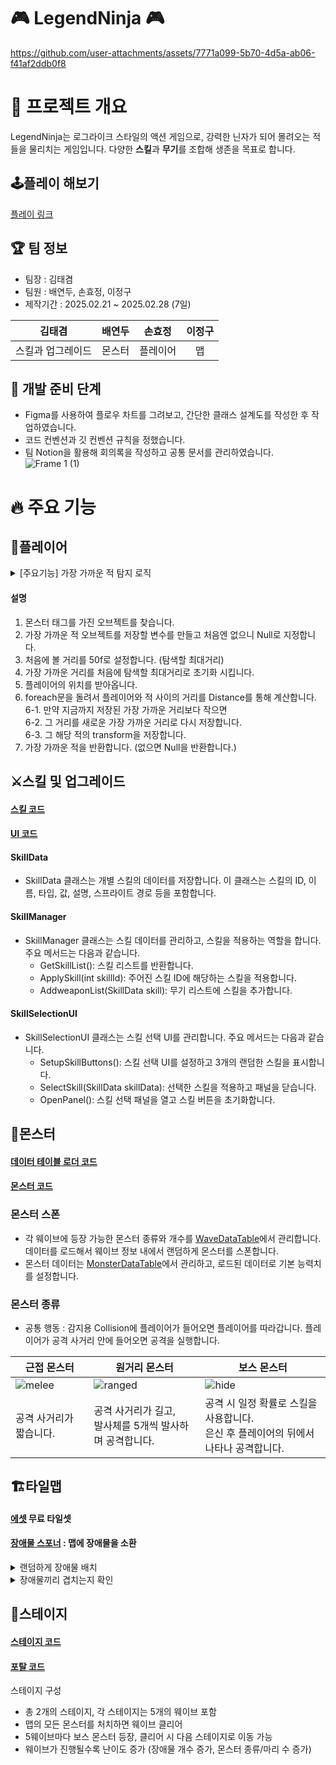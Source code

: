 # 🎮 LegendNinja 🎮

https://github.com/user-attachments/assets/7771a099-5b70-4d5a-ab06-f41af2ddb0f8


# 📌 프로젝트 개요
LegendNinja는 로그라이크 스타일의 액션 게임으로, 강력한 닌자가 되어 몰려오는 적들을 물리치는 게임입니다.
다양한 **스킬**과 **무기**를 조합해 생존을 목표로 합니다.  

## 🕹️플레이 해보기
[플레이 링크](https://play.unity.com/en/games/39c7b41f-32cd-4582-9b28-952342f04667/legend-ninja)  

## 🏆 팀 정보
- 팀장 : 김태겸
- 팀원 : 배연두, 손효정, 이정구
- 제작기간 : 2025.02.21 ~ 2025.02.28 (7일)

|김태겸|배연두|손효정|이정구|
|:---:|:---:|:---:|:---:|
|스킬과 업그레이드|몬스터|플레이어|맵|


## 📒 개발 준비 단계
* Figma를 사용하여 플로우 차트를 그려보고, 간단한 클래스 설계도를 작성한 후 작업하였습니다.
* 코드 컨벤션과 깃 컨벤션 규칙을 정했습니다.
* 팀 Notion을 활용해 회의록을 작성하고 공통 문서를 관리하였습니다. 
![Frame 1 (1)](https://github.com/user-attachments/assets/74a80a53-f719-47fd-b28e-9d63c8c5f428)  

# 🔥 주요 기능  
## 🥷플레이어 
<details><summary> [주요기능] 가장 가까운 적 탐지 로직</summary>

  ```
  Transform FindCloseMonster()
  {
    GameObject[] monsters = GameObject.FindGameObjectsWithTag("Monster"); 
    Transform ClosestEnemy = null;
    float MaxDistance = 50f; 
    float ClosestDistance = MaxDistance;
    Vector2 PlayerPos = transform.position; 
    foreach (GameObject monster in monsters)
        {
            float Distance = Vector2.Distance(PlayerPos, monster.transform.position); 
            if (Distance < ClosestDistance) 
            {
                ClosestDistance = Distance; 
                ClosestEnemy = monster.transform; 
        }
    }
    return ClosestEnemy; 
  }
  ```
</details>

#### 설명<br>
1. 몬스터 태그를 가진 오브젝트를 찾습니다.<br>
2. 가장 가까운 적 오브젝트를 저장할 변수를 만들고 처음엔 없으니 Null로 지정합니다.<br>
3. 처음에 볼 거리를 50f로 설정합니다. (탐색할 최대거리)<br>
4. 가장 가까운 거리를 처음에 탐색할 최대거리로 초기화 시킵니다.<br>
5. 플레이어의 위치를 받아옵니다.<br>
6. foreach문을 돌려서 플레이어와 적 사이의 거리를 Distance를 통해 계산합니다.<br>
6-1. 만약 지금까지 저장된 가장 가까운 거리보다 작으면<br>
6-2. 그 거리를 새로운 가장 가까운 거리로 다시 저장합니다.<br>
6-3. 그 해당 적의 transform을 저장합니다.<br>
7. 가장 가까운 적을 반환합니다. (없으면 Null을 반환합니다.)<br>

## ⚔️스킬 및 업그레이드
#### [스킬 코드](https://github.com/BeautifulMaple/LegendNinja/tree/main/Assets/Scripts/Skill)
#### [UI 코드](https://github.com/BeautifulMaple/LegendNinja/blob/main/Assets/Scripts/UI/SkillSelectionUI.cs)  

#### SkillData
  - SkillData 클래스는 개별 스킬의 데이터를 저장합니다. 이 클래스는 스킬의 ID, 이름, 타입, 값, 설명, 스프라이트 경로 등을 포함합니다.
#### SkillManager
  - SkillManager 클래스는 스킬 데이터를 관리하고, 스킬을 적용하는 역할을 합니다. 주요 메서드는 다음과 같습니다.
    - GetSkillList(): 스킬 리스트를 반환합니다.
    - ApplySkill(int skillId): 주어진 스킬 ID에 해당하는 스킬을 적용합니다.
    - AddweaponList(SkillData skill): 무기 리스트에 스킬을 추가합니다.
#### SkillSelectionUI
  - SkillSelectionUI 클래스는 스킬 선택 UI를 관리합니다. 주요 메서드는 다음과 같습니다.
    - SetupSkillButtons(): 스킬 선택 UI를 설정하고 3개의 랜덤한 스킬을 표시합니다.
    - SelectSkill(SkillData skillData): 선택한 스킬을 적용하고 패널을 닫습니다.
    - OpenPanel(): 스킬 선택 패널을 열고 스킬 버튼을 초기화합니다.
## 👾몬스터
#### [데이터 테이블 로더 코드](https://github.com/BeautifulMaple/LegendNinja/blob/main/Assets/Scripts/DataTableLoader.cs)  
#### [몬스터 코드](https://github.com/BeautifulMaple/LegendNinja/tree/main/Assets/Scripts/Entity/Monster)  
### 몬스터 스폰
* 각 웨이브에 등장 가능한 몬스터 종류와 개수를 [WaveDataTable](https://github.com/BeautifulMaple/LegendNinja/blob/main/Assets/Resources/WaveDataTable.json)에서 관리합니다. 데이터를 로드해서 웨이브 정보 내에서 랜덤하게 몬스터를 스폰합니다. 
* 몬스터 데이터는 [MonsterDataTable](https://github.com/BeautifulMaple/LegendNinja/blob/main/Assets/Resources/MonsterTable.json)에서 관리하고, 로드된 데이터로 기본 능력치를 설정합니다.
### 몬스터 종류 
* 공통 행동 : 감지용 Collision에 플레이어가 들어오면 플레이어를 따라갑니다. 플레이어가 공격 사거리 안에 들어오면 공격을 실행합니다.

|근접 몬스터|원거리 몬스터|보스 몬스터|
|---|---|---|
| ![melee](https://github.com/user-attachments/assets/4f346428-2bcd-4472-9fba-0ee683f0f1ac) | ![ranged](https://github.com/user-attachments/assets/927dc3d6-2712-4913-a3b0-5c9da0a1701b) | ![hide](https://github.com/user-attachments/assets/c56bb983-2b51-477e-a871-aae53fe8ab45) |
|공격 사거리가 짧습니다.|공격 사거리가 길고,<br>발사체를 5개씩 발사하며 공격합니다.|공격 시 일정 확률로 스킬을 사용합니다.<br>은신 후 플레이어의 뒤에서 나타나 공격합니다.| 

## 🏗️타일맵
#### [에셋](https://pixel-boy.itch.io/ninja-adventure-asset-pack) 무료 타일셋  

#### [장애물 스포너](https://github.com/BeautifulMaple/LegendNinja/blob/main/Assets/Scripts/Map/ObstacleSpawner.cs) : 맵에 장애물을 소환

  <details>
  <summary>랜덤하게 장애물 배치</summary>

   ```
    public void SpawnObstacles(Vector2 position, int prefabIndex)
    {
        if (obstaclePrefabs.Length == 0) return;

        prefabIndex = Mathf.Clamp(prefabIndex, 0, obstaclePrefabs.Length - 1);
        GameObject obstacle = Instantiate(obstaclePrefabs[prefabIndex], position, Quaternion.identity);
        spawnedObstacles.Add(obstacle); //생성된 장애물을 리스트에 추가
       
    }

    Vector2 GetRandomPosition()
    {
        float x = Random.Range(-mapSize.x / 2, mapSize.x / 2);
        float y = Random.Range(-mapSize.y / 2, mapSize.y / 2);
        return new Vector2(x, y);
    }
   ```
  </details>

  <details>
    <summary>장애물끼리 겹치는지 확인</summary>
    
    ```
    private bool IsPositionOccupied(Vector2 position,List<Vector2> _spawnedPosition)
    {
        foreach (Vector2 spawnedPosiotion in _spawnedPosition)
        {
            if (Vector2.Distance(position, spawnedPosiotion) < 4f) 
            {
                return true;
            }
        }

        return false;
    }
    ```
    
  </details>
  
## 🎪스테이지
#### [스테이지 코드](https://github.com/BeautifulMaple/LegendNinja/blob/main/Assets/Scripts/Map/WaveManager.cs)
#### [포탈 코드](https://github.com/BeautifulMaple/LegendNinja/blob/main/Assets/Scripts/Map/WavePortal.cs)

스테이지 구성
- 총 2개의 스테이지, 각 스테이지는 5개의 웨이브 포함
- 맵의 모든 몬스터를 처치하면 웨이브 클리어
- 5웨이브마다 보스 몬스터 등장, 클리어 시 다음 스테이지로 이동 가능
- 웨이브가 진행될수록 난이도 증가 (장애물 개수 증가, 몬스터 종류/마리 수 증가)





  
